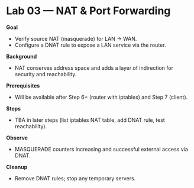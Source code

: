 # Lab 03 — NAT & Port Forwarding

**Goal**
- Verify source NAT (masquerade) for LAN → WAN.
- Configure a DNAT rule to expose a LAN service via the router.

**Background**
- NAT conserves address space and adds a layer of indirection for security and reachability.

**Prerequisites**
- Will be available after Step 6+ (router with iptables) and Step 7 (client).

**Steps**
- TBA in later steps (list iptables NAT table, add DNAT rule, test reachability).

**Observe**
- MASQUERADE counters increasing and successful external access via DNAT.

**Cleanup**
- Remove DNAT rules; stop any temporary servers.
